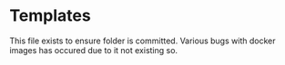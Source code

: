 # Templates
This file exists to ensure folder is committed.
Various bugs with docker images has occured due to it not existing so.